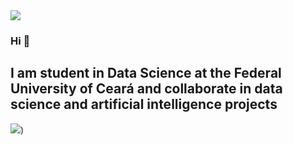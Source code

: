 <img src="https://github.com/pr2tik1/pr2tik1/blob/master/IMAGE-NAME">

### Hi 👋
I am student in Data Science at the Federal University of Ceará and collaborate in data science and artificial intelligence projects
-


[<img src="https://img.shields.io/badge/linkedin-%230077B5.svg?&style=for-the-badge&logo=linkedin&logoColor=white" />](https://www.linkedin.com/in/lauralmendes/)) 

